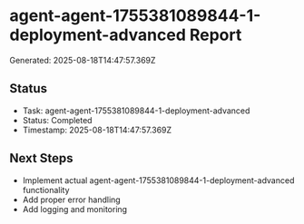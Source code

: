 # agent-agent-1755381089844-1-deployment-advanced Report

Generated: 2025-08-18T14:47:57.369Z

## Status
- Task: agent-agent-1755381089844-1-deployment-advanced
- Status: Completed
- Timestamp: 2025-08-18T14:47:57.369Z

## Next Steps
- Implement actual agent-agent-1755381089844-1-deployment-advanced functionality
- Add proper error handling
- Add logging and monitoring
